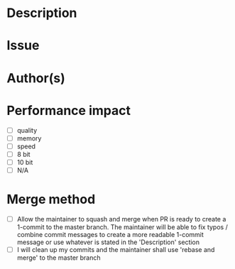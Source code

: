 # Description


# Issue

<!--
Mention if the PR fixes or address an issue in this section
https://help.github.com/en/github/managing-your-work-on-github/linking-a-pull-request-to-an-issue
Example
Fixes #999
If this is a bug fix that does not have an issue created for it, please create one with enough info to reproduce the issue
--->

# Author(s)


# Performance impact
<!--
Type an x in the box that is relevant to your PR. Make sure to mention in what way in the description
Example
- [x] memory
--->
- [ ] quality
- [ ] memory
- [ ] speed
- [ ] 8 bit
- [ ] 10 bit
- [ ] N/A

# Merge method
- [ ] Allow the maintainer to squash and merge when PR is ready to create a 1-commit to the master branch. The maintainer will be able to fix typos / combine commit messages to create a more readable 1-commit message or use whatever is stated in the 'Description' section
- [ ] I will clean up my commits and the maintainer shall use 'rebase and merge' to the master branch
